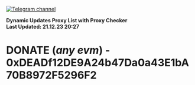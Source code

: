 [![Telegram channel](https://img.shields.io/endpoint?url=https://runkit.io/damiankrawczyk/telegram-badge/branches/master?url=https://t.me/n4z4v0d)](https://t.me/n4z4v0d) 

**Dynamic Updates Proxy List with Proxy Checker**  
**Last Updated: 21.12.23 20:27**

# DONATE (_any evm_) - 0xDEADf12DE9A24b47Da0a43E1bA70B8972F5296F2
